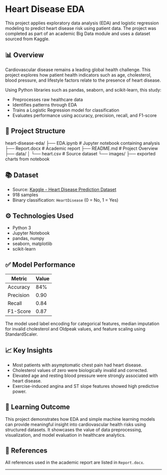 # Heart Disease EDA

This project applies exploratory data analysis (EDA) and logistic regression modeling to predict heart disease risk using patient data. The project was completed as part of an academic Big Data module and uses a dataset sourced from Kaggle.

## 📊 Overview

Cardiovascular disease remains a leading global health challenge. This project explores how patient health indicators such as age, cholesterol, blood pressure, and lifestyle factors relate to the presence of heart disease.

Using Python libraries such as pandas, seaborn, and scikit-learn, this study:
- Preprocesses raw healthcare data
- Identifies patterns through EDA
- Trains a Logistic Regression model for classification
- Evaluates performance using accuracy, precision, recall, and F1-score

## 📁 Project Structure

heart-disease-eda/
├── EDA.ipynb # Jupyter notebook containing analysis
├── Report.docx # Academic report
├── README.md # Project Overview
├── data/
│   └── heart.csv # Source dataset
└── images/
    ├── exported charts from notebook

## 📚 Dataset

- Source: [Kaggle - Heart Disease Prediction Dataset](https://www.kaggle.com/datasets/fedesoriano/heart-failure-prediction)
- 918 samples
- Binary classification: `HeartDisease` (0 = No, 1 = Yes)

## ⚙️ Technologies Used

- Python 3
- Jupyter Notebook
- pandas, numpy
- seaborn, matplotlib
- scikit-learn

## ✅ Model Performance

| Metric     | Value  |
|------------|--------|
| Accuracy   | 84%    |
| Precision  | 0.90   |
| Recall     | 0.84   |
| F1-Score   | 0.87   |

The model used label encoding for categorical features, median imputation for invalid cholesterol and Oldpeak values, and feature scaling using StandardScaler.

## 📈 Key Insights

- Most patients with asymptomatic chest pain had heart disease.
- Cholesterol values of zero were biologically invalid and corrected.
- Elevated age and resting blood pressure were strongly associated with heart disease.
- Exercise-induced angina and ST slope features showed high predictive power.

## 🧠 Learning Outcome

This project demonstrates how EDA and simple machine learning models can provide meaningful insight into cardiovascular health risks using structured datasets. It showcases the value of data preprocessing, visualization, and model evaluation in healthcare analytics.

## 📜 References

All references used in the academic report are listed in `Report.docx`.

---
